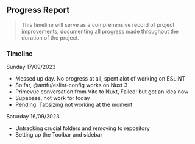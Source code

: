 ## Progress Report
> This timeline will serve as a comprehensive record of project improvements, documenting all progress made throughout the duration of the project.

### Timeline
Sunday 17/09/2023
- Messed up day. No progress at all, spent alot of working on ESLINT
- So far, @antfu/eslint-config works on Nuxt 3
- Primevue conversation from Vite to Nuxt, Failed! but got an idea now
- Supabase, not work for today
- Pending: Tabsizing not working at the moment


Saturday 16/09/2023
- Untracking crucial folders and removing to repository
- Setting up the Toolbar and sidebar

